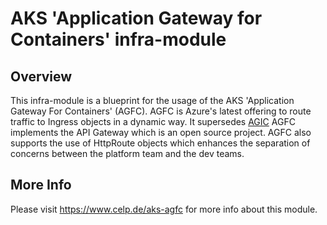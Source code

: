 # AKS 'Application Gateway for Containers' infra-module
## Overview

This infra-module is a blueprint for the usage of the AKS 'Application Gateway For Containers' (AGFC). AGFC is Azure's latest offering to route traffic to Ingress objects in a dynamic way. It supersedes [AGIC](https://learn.microsoft.com/en-us/azure/application-gateway/ingress-controller-overview)
AGFC implements the API Gateway  which is an open source project. AGFC also supports the use of HttpRoute objects which enhances the separation of concerns between the platform team and the dev teams.

## More Info

Please visit https://www.celp.de/aks-agfc for more info about this module.

